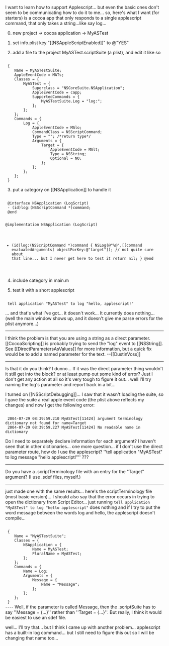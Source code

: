 I want to learn how to support Applescript... but even the basic ones don't seem to be communicating how to do it to me... so, here's what I want (for starters) is a cocoa app that only responds to a single applescript command, that only takes a string...like say log...

0) new project -> cocoa application -> MyASTest

1) set info.plist key "[[NSAppleScriptEnabled]]" to @"YES"

2) add a file to the project MyASTest.scriptSuite (a plist), and edit it like so 

<code>
 {
 	Name = MyASTestSuite;
 	AppleEventCode = MATs;
 	Classes = {
 		MyASTest = {
 			Superclass = "NSCoreSuite.NSApplication";
 			AppleEventCode = capp;
 			SupportedCommands = {
 				MyASTestSuite.Log = "log:";
 			};
 		};
 	};
 	Commands = {
 		Log = {
 			AppleEventCode = MAlo;
 			CommandClass = NSScriptCommand;
 			Type = ""; /*return type*/
 			Arguments = {
 				Target = {
 					AppleEventCode = MAlt;
 					Type = NSString;
 					Optional = NO;
 				};
 			};
 		};
 	};
 }
</code>

3) put a category on [[NSApplication]] to handle it

<code>
 @interface NSApplication (LogScript)
 - (id)log:(NSScriptCommand *)command;
 @end
 
 @implementation NSApplication (LogScript)
 - (id)log:(NSScriptCommand *)command
 {
 	NSLog(@"%@",[[command evaluatedArguments] objectForKey:@"target"]);
 	// not quite sure about that line... but I never get here to test it
 	return nil;
 }
 @end
</code>

4) include category in main.m

5) test it with a short applescript

<code>
 tell application "MyASTest" to log "hello, applescript!"
</code>

... and that's what I've got... it doesn't work... It currently does nothing...(well the main window shows up, and it doesn't give me parse errors for the plist anymore...)

----

I think the problem is that you are using a string as a direct parameter. [[CocoaScripting]] is probably trying to send the "log" event to [[NSString]]. See [[DirectParametersAsValues]] for more information, but a quick fix would be to add a named parameter for the text. --[[DustinVoss]]

----

Is that it do you think?  I dunno... If it was the direct parameter thing wouldn't it still get into the block?  or at least pump out some kind of error?  Just I don't get any action at all so it's very tough to figure it out... well I'll try naming the log's parameter and report back in a bit...

I turned on [[NSScriptDebugging]]... I saw that it wasn't loading the suite, so I gave the suite a real apple event code (the plist above reflects my changes) and now I get the following error:

<code>
 2004-07-29 08:39:59.210 MyASTest[11424] argument terminology dictionary not found for name=Target
 2004-07-29 08:39:59.227 MyASTest[11424] No readable name in dictionary
</code>

Do I need to separately declare information for each argument?  I haven't seen that in other dictionaries... one more question... if I don't use the direct parameter route, how do I use the applescript? ''tell application "MyASTest" to log message "hello applescript!"'' ???

----

Do you have a .scriptTerminology file with an entry for the "Target" argument? (I use .sdef files, myself.)

----

just made one with the same results... here's the scriptTerminology file (most basic version)... I should also say that the error occurs in trying to open the dictionary from Script Editor... just running <code>tell application "MyASTest" to log "hello applescript"</code> does nothing and if I try to put the word message between the words log and hello, the applescript doesn't compile...

<code>
 {
 	Name = "MyASTestSuite";
 	Classes = {
 		NSApplication = {
 			Name = MyASTest;
 			PluralName = MyASTest;
 		};
 	};
 	Commands = {
 		Name = Log;
 		Arguments = {
 			Message = {
 				Name = "Message";
 			};
 		};
 	};
 }
</code>
----
Well, if the parameter is called Message, then the .scriptSuite has to say ''Message = {...}'' rather than ''Target = {...}''. But really, I think it would be easiest to use an sdef file.

well... I'll try that... but I think I came up with another problem... applescript has a built-in log command... but I still need to figure this out so I will be changing that name too...
